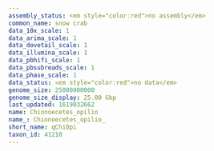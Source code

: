 ```yaml
---
assembly_status: <em style="color:red">no assembly</em>
common_name: snow crab
data_10x_scale: 1
data_arima_scale: 1
data_dovetail_scale: 1
data_illumina_scale: 1
data_pbhifi_scale: 1
data_pbsubreads_scale: 1
data_phase_scale: 1
data_status: <em style="color:red">no data</em>
genome_size: 25000000000
genome_size_display: 25.00 Gbp
last_updated: 1619032662
name: Chionoecetes_opilio
name_: Chionoecetes_opilio_
short_name: qChiOpi
taxon_id: 41210
---
```

